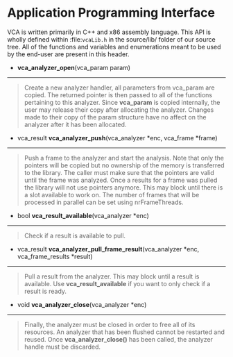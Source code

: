 Application Programming Interface
============

VCA is written primarily in C++ and x86 assembly language. This API is wholly defined within :file:`vcaLib.h` in the source/lib/ folder of our source tree.  All of the functions and variables and enumerations meant to be used by the end-user are present in this header.

- **vca_analyzer_open**(vca_param param)
**********************************
> Create a new analyzer handler, all parameters from vca_param are copied. The returned pointer is then passed to all of the functions pertaining to this analyzer. Since **vca_param** is copied internally,  the user may release their copy after allocating the analyzer. Changes made to their copy of the param structure have no affect on the analyzer after it has been allocated.

- vca_result **vca_analyzer_push**(vca_analyzer *enc, vca_frame *frame)
**********************************
> Push a frame to the analyzer and start the analysis. Note that only the pointers will be copied but no ownership of the memory is transferred to the library. The caller must make sure that the pointers are valid until the frame was analyzed. Once a results for a frame was pulled the library will not use pointers anymore. This may block until there is a slot available to work on. The number of frames that will be processed in parallel can be set using nrFrameThreads.

- bool **vca_result_available**(vca_analyzer *enc)
**********************************
> Check if a result is available to pull.

- vca_result **vca_analyzer_pull_frame_result**(vca_analyzer *enc,
                                          vca_frame_results *result)
**********************************                                          
> Pull a result from the analyzer. This may block until a result is available. Use **vca_result_available** if you want to only check if a result is ready.

- void **vca_analyzer_close**(vca_analyzer *enc)
**********************************
> Finally, the analyzer must be closed in order to free all of its resources. An analyzer that has been flushed cannot be restarted and reused. Once **vca_analyzer_close()** has been called, the analyzer handle must be discarded.

